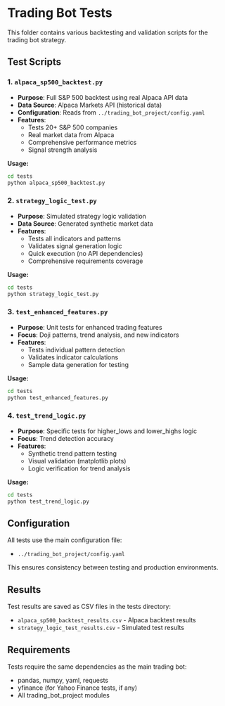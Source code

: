 # Trading Bot Tests

This folder contains various backtesting and validation scripts for the trading bot strategy.

## Test Scripts

### 1. `alpaca_sp500_backtest.py`
- **Purpose**: Full S&P 500 backtest using real Alpaca API data
- **Data Source**: Alpaca Markets API (historical data)
- **Configuration**: Reads from `../trading_bot_project/config.yaml`
- **Features**: 
  - Tests 20+ S&P 500 companies
  - Real market data from Alpaca
  - Comprehensive performance metrics
  - Signal strength analysis

**Usage:**
```bash
cd tests
python alpaca_sp500_backtest.py
```

### 2. `strategy_logic_test.py`  
- **Purpose**: Simulated strategy logic validation
- **Data Source**: Generated synthetic market data
- **Features**:
  - Tests all indicators and patterns
  - Validates signal generation logic
  - Quick execution (no API dependencies)
  - Comprehensive requirements coverage

**Usage:**
```bash
cd tests
python strategy_logic_test.py
```

### 3. `test_enhanced_features.py`
- **Purpose**: Unit tests for enhanced trading features
- **Focus**: Doji patterns, trend analysis, and new indicators
- **Features**:
  - Tests individual pattern detection
  - Validates indicator calculations
  - Sample data generation for testing

**Usage:**
```bash
cd tests
python test_enhanced_features.py
```

### 4. `test_trend_logic.py`
- **Purpose**: Specific tests for higher_lows and lower_highs logic
- **Focus**: Trend detection accuracy
- **Features**:
  - Synthetic trend pattern testing
  - Visual validation (matplotlib plots)
  - Logic verification for trend analysis

**Usage:**
```bash
cd tests
python test_trend_logic.py
```

## Configuration

All tests use the main configuration file:
- `../trading_bot_project/config.yaml`

This ensures consistency between testing and production environments.

## Results

Test results are saved as CSV files in the tests directory:
- `alpaca_sp500_backtest_results.csv` - Alpaca backtest results
- `strategy_logic_test_results.csv` - Simulated test results

## Requirements

Tests require the same dependencies as the main trading bot:
- pandas, numpy, yaml, requests
- yfinance (for Yahoo Finance tests, if any)
- All trading_bot_project modules

